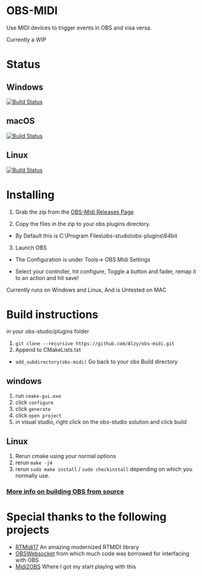 # OBS-MIDI


Use MIDI devices to trigger events in OBS and visa versa.

Currently a WIP

# Status
## Windows
[![Build Status](https://dev.azure.com/cpyarger0055/cpyarger/_apis/build/status/cpyarger.obs-midi?branchName=master&jobName=Build_Windows)](https://dev.azure.com/cpyarger0055/cpyarger/_build/latest?definitionId=4&branchName=master)
## macOS
[![Build Status](https://dev.azure.com/cpyarger0055/cpyarger/_apis/build/status/cpyarger.obs-midi?branchName=master&jobName=Build_macOS)](https://dev.azure.com/cpyarger0055/cpyarger/_build/latest?definitionId=4&branchName=master)
## Linux
[![Build Status](https://dev.azure.com/cpyarger0055/cpyarger/_apis/build/status/cpyarger.obs-midi?branchName=master&jobName=Build_Linux)](https://dev.azure.com/cpyarger0055/cpyarger/_build/latest?definitionId=4&branchName=master)
# Installing


1. Grab the zip from the [OBS-Midi Releases Page](https://github.com/Alzy/obs-midi/releases/tag/v0.1.0)

2. Copy the files in the zip to  your obs plugins directory.

  * By Default this is C:\Program Files\obs-studio\obs-plugins\64bit

3. Launch OBS

  * The Configuration is under Tools-> OBS Midi Settings

  * Select your controller, hit configure, Toggle a button and fader, remap it to an action and hit save!


Currently runs on Windows and Linux, And is Untested on MAC

# Build instructions
in your obs-studio/plugins folder
1. ```git clone --recursive https://github.com/Alzy/obs-midi.git```
2. Append to CMakeLists.txt  
  * ```add_subdirectory(obs-midi)```
 Go back to your obs Build directory
 ## windows
 1. run ```cmake-gui.exe```
 2. click ```configure```
 3. click ```generate```
 4. click ```open project```
 5. in visual studio, right click on the obs-studio solution and click build
 ## Linux
 1. Rerun cmake using your normal options
 2. rerun ```make -j4```
 3. rerun ```sudo make install``` / ```sudo checkinstall```  depending on which you normally use.
 ### [More info on building OBS from source](https://github.com/obsproject/obs-studio/wiki/install-instructions)

 # Special thanks to the following projects
 * [RTMidi17](https://github.com/jcelerier/RtMidi17) An amazing modernized RTMIDI library
 * [OBSWebsocket](https://github.com/Palakis/obs-websocket/) from which much code was borrowed for interfacing with OBS
 * [Midi2OBS](https://github.com/lebaston100/MIDItoOBS) Where I got my start playing with this
